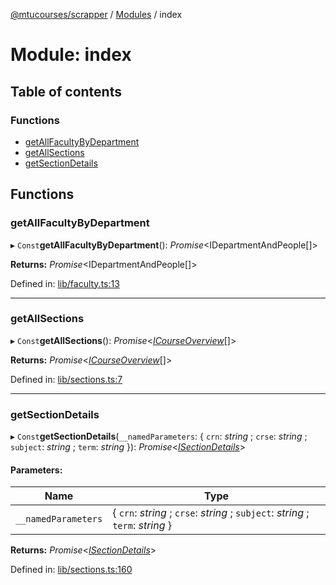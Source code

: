 [@mtucourses/scrapper](../README.md) / [Modules](../modules.md) / index

# Module: index

## Table of contents

### Functions

- [getAllFacultyByDepartment](index.md#getallfacultybydepartment)
- [getAllSections](index.md#getallsections)
- [getSectionDetails](index.md#getsectiondetails)

## Functions

### getAllFacultyByDepartment

▸ `Const`**getAllFacultyByDepartment**(): *Promise*<IDepartmentAndPeople[]\>

**Returns:** *Promise*<IDepartmentAndPeople[]\>

Defined in: [lib/faculty.ts:13](https://github.com/Michigan-Tech-Courses/scrapper/blob/99c1f8f/src/lib/faculty.ts#L13)

___

### getAllSections

▸ `Const`**getAllSections**(): *Promise*<[*ICourseOverview*](../interfaces/lib/types.icourseoverview.md)[]\>

**Returns:** *Promise*<[*ICourseOverview*](../interfaces/lib/types.icourseoverview.md)[]\>

Defined in: [lib/sections.ts:7](https://github.com/Michigan-Tech-Courses/scrapper/blob/99c1f8f/src/lib/sections.ts#L7)

___

### getSectionDetails

▸ `Const`**getSectionDetails**(`__namedParameters`: { `crn`: *string* ; `crse`: *string* ; `subject`: *string* ; `term`: *string*  }): *Promise*<[*ISectionDetails*](../interfaces/lib/types.isectiondetails.md)\>

#### Parameters:

Name | Type |
------ | ------ |
`__namedParameters` | { `crn`: *string* ; `crse`: *string* ; `subject`: *string* ; `term`: *string*  } |

**Returns:** *Promise*<[*ISectionDetails*](../interfaces/lib/types.isectiondetails.md)\>

Defined in: [lib/sections.ts:160](https://github.com/Michigan-Tech-Courses/scrapper/blob/99c1f8f/src/lib/sections.ts#L160)
